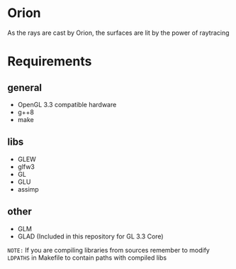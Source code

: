 # Orion
As the rays are cast by Orion, the surfaces are lit by the power of raytracing

# Requirements
## general
- OpenGL 3.3 compatible hardware
- g++8
- make
## libs
- GLEW 
- glfw3
- GL
- GLU
- assimp
## other
- GLM
- GLAD (Included in this repository for GL 3.3 Core)

`NOTE:` If you are compiling libraries from sources remember to modify `LDPATHS` in Makefile to contain paths with compiled libs